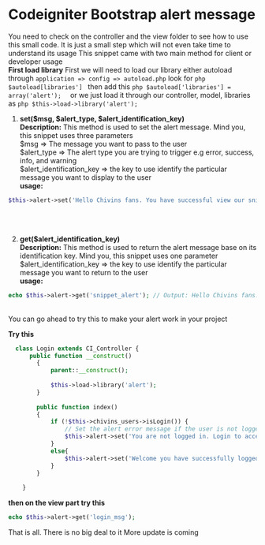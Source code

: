 # Codeigniter Bootstrap alert message
You need to check on the controller and the view folder to see how to use this small code. It is just a small step which will not even take time to understand its usage
This snippet came with two main method for client or developer usage
<br />
**First load library**
First we will need to load our library either autoload through `application => config => autoload.php` look for ``php $autoload[libraries'] `` then add this ``php $autoload['libraries'] = array('alert'); 
`` or we just load it through our controller, model, libraries as ```php $this->load->library('alert'); ```

1. **set($msg, $alert_type, $alert_identification_key)** <br />
**Description:**
This method is used to set the alert message. Mind you, this snippet uses three parameters<br />
$msg 				=> The message you want to pass to the user<br />
$alert_type 			=> The alert type you are trying to trigger e.g error, success, info, and warning<br />
$alert_identification_key	=> the key to use identify the particular message you want to display to the user<br />**usage:**
```php
$this->alert->set('Hello Chivins fans. You have successful view our snippet', 'success', 'snippet_alert');
```
<br />
<br />

2. **get($alert_identification_key)** <br />
**Description:**
This method is used to return the alert message base on its identification key. Mind you, this snippet uses one parameter<br />
$alert_identification_key	=> the key to use identify the particular message you want to return to the user<br />
**usage:**
```php
echo $this->alert->get('snippet_alert'); // Output: Hello Chivins fans. You have successful view our snippet
```
<br />
You can go ahead to try this to make your alert work in your project

**Try this**

```php
  class Login extends CI_Controller {
	  public function __construct()
		{
			parent::__construct();
			
			$this->load->library('alert');
		}
	
		public function index()
		{
			if (!$this->chivins_users->isLogin()) {
				// Set the alert error message if the user is not logged in
				$this->alert->set('You are not logged in. Login to access this page', 'error', 'login_msg');
			}
			else{
				$this->alert->set('Welcome you have successfully logged in to your account', 'success', 'login_msg');
			}
		}
	
	}
```

**then on the view part try this**

```php
echo $this->alert->get('login_msg');
```
That is all. There is no big deal to it
More update is coming
